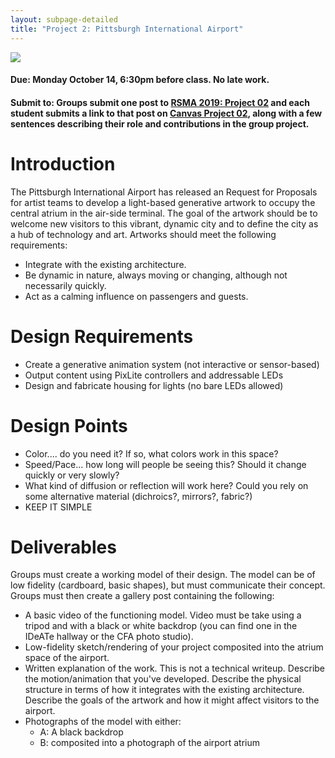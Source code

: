 ```yaml
---
layout: subpage-detailed
title: "Project 2: Pittsburgh International Airport"
---
```


<img
src="{{site.baseurl}}/assets/airport_terminal.jpg" 
style="max-width: 600px;" 
/>

#### Due: Monday October 14, 6:30pm before class. No late work.

#### Submit to: Groups submit one post to [RSMA 2019: Project 02](http://ideate.xsead.cmu.edu/gallery/pools/02-pittsburgh-international-airport/) and each student submits a link to that post on [Canvas Project 02](https://canvas.cmu.edu/courses/11945/assignments/180415), along with a few sentences describing their role and contributions in the group project.

# Introduction

The Pittsburgh International Airport has released an Request for Proposals for artist teams to develop a light-based generative artwork to occupy the central atrium in the air-side terminal. The goal of the artwork should be to welcome new visitors to this vibrant, dynamic city and to define the city as a hub of technology and art. Artworks should meet the following requirements:

- Integrate with the existing architecture.
- Be dynamic in nature, always moving or changing, although not necessarily quickly.
- Act as a calming influence on passengers and guests.

# Design Requirements

- Create a generative animation system (not interactive or sensor-based)
- Output content using PixLite controllers and addressable LEDs
- Design and fabricate housing for lights (no bare LEDs allowed)

# Design Points

- Color.... do you need it? If so, what colors work in this space?
- Speed/Pace... how long will people be seeing this? Should it change quickly or very slowly?
- What kind of diffusion or reflection will work here? Could you rely on some alternative material (dichroics?, mirrors?, fabric?)
- KEEP IT SIMPLE

# Deliverables

Groups must create a working model of their design. The model can be of low fidelity (cardboard, basic shapes), but must communicate their concept. Groups must then create a gallery post containing the following:

- A basic video of the functioning model. Video must be take using a tripod and with a black or white backdrop (you can find one in the IDeATe hallway or the CFA photo studio).
- Low-fidelity sketch/rendering of your project composited into the atrium space of the airport.
- Written explanation of the work. This is not a technical writeup. Describe the motion/animation that you've developed. Describe the physical structure in terms of how it integrates with the existing architecture. Describe the goals of the artwork and how it might affect visitors to the airport.
- Photographs of the model with either:
  - A: A black backdrop
  - B: composited into a photograph of the airport atrium
